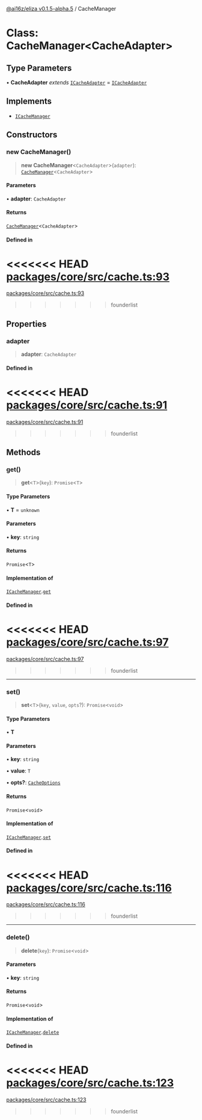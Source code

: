 [@ai16z/eliza v0.1.5-alpha.5](../index.md) / CacheManager

# Class: CacheManager\<CacheAdapter\>

## Type Parameters

• **CacheAdapter** *extends* [`ICacheAdapter`](../interfaces/ICacheAdapter.md) = [`ICacheAdapter`](../interfaces/ICacheAdapter.md)

## Implements

- [`ICacheManager`](../interfaces/ICacheManager.md)

## Constructors

### new CacheManager()

> **new CacheManager**\<`CacheAdapter`\>(`adapter`): [`CacheManager`](CacheManager.md)\<`CacheAdapter`\>

#### Parameters

• **adapter**: `CacheAdapter`

#### Returns

[`CacheManager`](CacheManager.md)\<`CacheAdapter`\>

#### Defined in

<<<<<<< HEAD
[packages/core/src/cache.ts:93](https://github.com/ai16z/eliza/blob/main/packages/core/src/cache.ts#L93)
=======
[packages/core/src/cache.ts:93](https://github.com/konstantine25b/eliza/blob/main/packages/core/src/cache.ts#L93)
>>>>>>> founderlist

## Properties

### adapter

> **adapter**: `CacheAdapter`

#### Defined in

<<<<<<< HEAD
[packages/core/src/cache.ts:91](https://github.com/ai16z/eliza/blob/main/packages/core/src/cache.ts#L91)
=======
[packages/core/src/cache.ts:91](https://github.com/konstantine25b/eliza/blob/main/packages/core/src/cache.ts#L91)
>>>>>>> founderlist

## Methods

### get()

> **get**\<`T`\>(`key`): `Promise`\<`T`\>

#### Type Parameters

• **T** = `unknown`

#### Parameters

• **key**: `string`

#### Returns

`Promise`\<`T`\>

#### Implementation of

[`ICacheManager`](../interfaces/ICacheManager.md).[`get`](../interfaces/ICacheManager.md#get)

#### Defined in

<<<<<<< HEAD
[packages/core/src/cache.ts:97](https://github.com/ai16z/eliza/blob/main/packages/core/src/cache.ts#L97)
=======
[packages/core/src/cache.ts:97](https://github.com/konstantine25b/eliza/blob/main/packages/core/src/cache.ts#L97)
>>>>>>> founderlist

***

### set()

> **set**\<`T`\>(`key`, `value`, `opts`?): `Promise`\<`void`\>

#### Type Parameters

• **T**

#### Parameters

• **key**: `string`

• **value**: `T`

• **opts?**: [`CacheOptions`](../type-aliases/CacheOptions.md)

#### Returns

`Promise`\<`void`\>

#### Implementation of

[`ICacheManager`](../interfaces/ICacheManager.md).[`set`](../interfaces/ICacheManager.md#set)

#### Defined in

<<<<<<< HEAD
[packages/core/src/cache.ts:116](https://github.com/ai16z/eliza/blob/main/packages/core/src/cache.ts#L116)
=======
[packages/core/src/cache.ts:116](https://github.com/konstantine25b/eliza/blob/main/packages/core/src/cache.ts#L116)
>>>>>>> founderlist

***

### delete()

> **delete**(`key`): `Promise`\<`void`\>

#### Parameters

• **key**: `string`

#### Returns

`Promise`\<`void`\>

#### Implementation of

[`ICacheManager`](../interfaces/ICacheManager.md).[`delete`](../interfaces/ICacheManager.md#delete)

#### Defined in

<<<<<<< HEAD
[packages/core/src/cache.ts:123](https://github.com/ai16z/eliza/blob/main/packages/core/src/cache.ts#L123)
=======
[packages/core/src/cache.ts:123](https://github.com/konstantine25b/eliza/blob/main/packages/core/src/cache.ts#L123)
>>>>>>> founderlist
